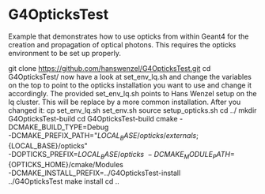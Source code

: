 # G4OpticksTest
Example that demonstrates how to use opticks from within Geant4 for the creation and propagation of optical photons. This requires the opticks environment to be set up properly. 

git clone https://github.com/hanswenzel/G4OpticksTest.git
cd G4OpticksTest/
now have a look at set_env_lq.sh and change the variables on the top to point to the opticks installation you want to use and change it accordingly. The provided set_env_lq.sh points to Hans Wenzel setup on the lq cluster. This will be replace by a more common installation. After you changed it:
cp set_env_lq.sh set_env.sh
source setup_opticks.sh 
cd ../
mkdir G4OpticksTest-build
cd G4OpticksTest-build
cmake   -DCMAKE_BUILD_TYPE=Debug \
-DCMAKE_PREFIX_PATH="${LOCAL_BASE}/opticks/externals;${LOCAL_BASE}/opticks" \
-DOPTICKS_PREFIX=${LOCAL_BASE}/opticks \
-DCMAKE_MODULE_PATH=${OPTICKS_HOME}/cmake/Modules \
-DCMAKE_INSTALL_PREFIX=../G4OpticksTest-install \
../G4OpticksTest
make install
cd ..
